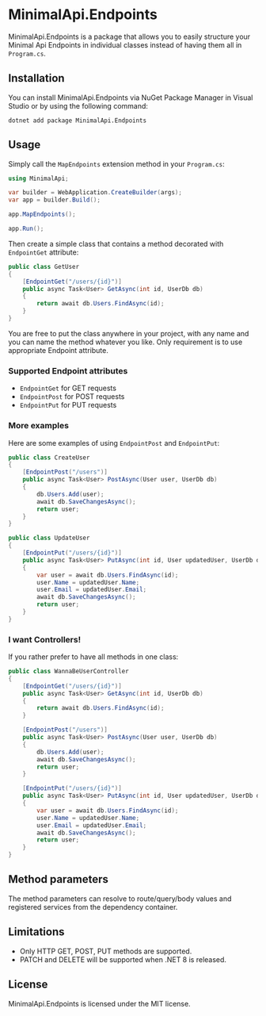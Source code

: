 # MinimalApi.Endpoints

MinimalApi.Endpoints is a package that allows you to easily structure your Minimal Api Endpoints in individual classes instead of having them all in `Program.cs`.

## Installation

You can install MinimalApi.Endpoints via NuGet Package Manager in Visual Studio or by using the following command:

```
dotnet add package MinimalApi.Endpoints
```

## Usage

Simply call the `MapEndpoints` extension method in your `Program.cs`:

```csharp #6
using MinimalApi;

var builder = WebApplication.CreateBuilder(args);
var app = builder.Build();

app.MapEndpoints();

app.Run();
```

Then create a simple class that contains a method decorated with `EndpointGet` attribute:

```csharp
public class GetUser
{
    [EndpointGet("/users/{id}")]
    public async Task<User> GetAsync(int id, UserDb db)
    {
        return await db.Users.FindAsync(id);
    }
}
```

You are free to put the class anywhere in your project, with any name and you can name the method whatever you like.
Only requirement is to use appropriate Endpoint attribute.

### Supported Endpoint attributes

- `EndpointGet` for GET requests
- `EndpointPost` for POST requests
- `EndpointPut` for PUT requests

### More examples

Here are some examples of using `EndpointPost` and `EndpointPut`:

```csharp
public class CreateUser
{
    [EndpointPost("/users")]
    public async Task<User> PostAsync(User user, UserDb db)
    {
        db.Users.Add(user);
        await db.SaveChangesAsync();
        return user;
    }
}
```

```csharp
public class UpdateUser
{
    [EndpointPut("/users/{id}")]
    public async Task<User> PutAsync(int id, User updatedUser, UserDb db)
    {
        var user = await db.Users.FindAsync(id);
        user.Name = updatedUser.Name;
        user.Email = updatedUser.Email;
        await db.SaveChangesAsync();
        return user;
    }
}
```

### I want Controllers!

If you rather prefer to have all methods in one class:

```csharp
public class WannaBeUserController
{
    [EndpointGet("/users/{id}")]
    public async Task<User> GetAsync(int id, UserDb db)
    {
        return await db.Users.FindAsync(id);
    }

    [EndpointPost("/users")]
    public async Task<User> PostAsync(User user, UserDb db)
    {
        db.Users.Add(user);
        await db.SaveChangesAsync();
        return user;
    }

    [EndpointPut("/users/{id}")]
    public async Task<User> PutAsync(int id, User updatedUser, UserDb db)
    {
        var user = await db.Users.FindAsync(id);
        user.Name = updatedUser.Name;
        user.Email = updatedUser.Email;
        await db.SaveChangesAsync();
        return user;
    }
}
```

## Method parameters

The method parameters can resolve to route/query/body values and registered services from the dependency container.

## Limitations

- Only HTTP GET, POST, PUT methods are supported.
- PATCH and DELETE will be supported when .NET 8 is released.

## License

MinimalApi.Endpoints is licensed under the MIT license.